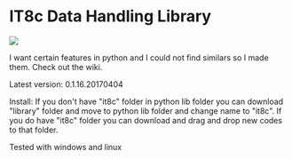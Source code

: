 # IT8c Data Handling Library

![](http://i.imgur.com/O9myNc6.png)

I want certain features in python and I could not find similars so I made them. Check out the wiki.

Latest version: 0.1.16.20170404

Install: If you don't have "it8c" folder in python lib folder you can download "library" folder and move to python lib folder and change name to "it8c". If you do have "it8c" folder you can download and drag and drop new codes to that folder.

Tested with windows and linux
